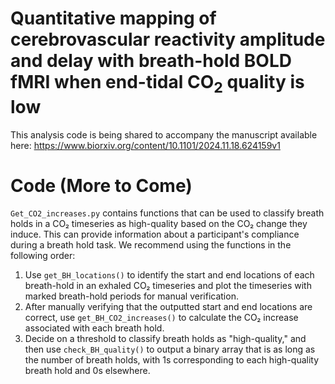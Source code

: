 # Quantitative mapping of cerebrovascular reactivity amplitude and delay with breath-hold BOLD fMRI when end-tidal CO<sub>2</sub> quality is low
This analysis code is being shared to accompany the manuscript available here: https://www.biorxiv.org/content/10.1101/2024.11.18.624159v1

# Code (More to Come)

`Get_CO2_increases.py` contains functions that can be used to classify breath holds in a CO₂ timeseries as high-quality based on the CO₂ change they induce. This can provide information about a participant's compliance during a breath hold task. We recommend using the functions in the following order:

1. Use `get_BH_locations()` to identify the start and end locations of each breath-hold in an exhaled CO₂ timeseries and plot the timeseries with marked breath-hold periods for manual verification.
2. After manually verifying that the outputted start and end locations are correct, use `get_BH_CO2_increases()` to calculate the CO₂ increase associated with each breath hold. 
3. Decide on a threshold to classify breath holds as "high-quality," and then use `check_BH_quality()` to output a binary array that is as long as the number of breath holds, with 1s corresponding to each high-quality breath hold and 0s elsewhere.


